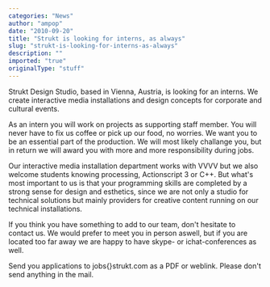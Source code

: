 ```yaml
---
categories: "News"
author: "ampop"
date: "2010-09-20"
title: "Strukt is looking for interns, as always"
slug: "strukt-is-looking-for-interns-as-always"
description: ""
imported: "true"
originalType: "stuff"
---
```



Strukt Design Studio, based in Vienna, Austria, is looking for an interns. We create interactive media installations and design concepts for corporate and cultural events.
<!--break-->
As an intern you will work on projects as supporting staff member. You will never have to fix us coffee or pick up our food, no worries. We want you to be an essential part of the production. We will most likely challange you, but in return we will award you with more and more responsibility during jobs.

Our interactive media installation department works with VVVV but we also welcome students knowing processing, Actionscript 3 or C++. But what's most important to us is that your programming skills are completed by a strong sense for design and esthetics, since we are not only a studio for technical solutions but mainly providers for creative content running on our technical installations.

If you think you have something to add to our team, don't hesitate to contact us. We would prefer to meet you in person aswell, but if you are located too far away we are happy to have skype- or ichat-conferences as well.

Send you applications to jobs{}strukt.com as a PDF or weblink. Please don't send anything in the mail.